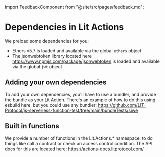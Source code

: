 import FeedbackComponent from "@site/src/pages/feedback.md";

# Dependencies in Lit Actions

We preload some dependencies for you: 

* Ethers v5.7 is loaded and available via the global `ethers` object
* The jsonwebtoken library located here https://www.npmjs.com/package/jsonwebtoken is loaded and available via the global `jwt` object


## Adding your own dependencies

To add your own dependencies, you'll have to use a bundler, and provide the bundle as your Lit Action.  There's an example of how to do this using esbuild here, but you could use any bundler: https://github.com/LIT-Protocol/js-serverless-function-test/tree/main/bundleTests/siwe

## Built in functions

We provide a number of functions in the Lit.Actions.* namespace, to do things like call a contract or check an access control condition.  The API docs for this are located here: https://actions-docs.litprotocol.com/
<FeedbackComponent/>
